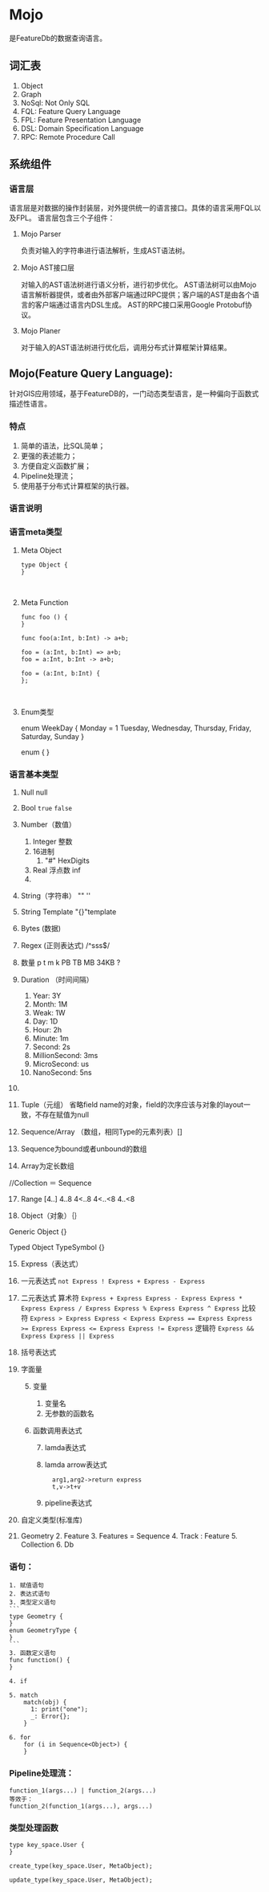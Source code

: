 # Mojo

是FeatureDb的数据查询语言。

## 词汇表
1. Object
2. Graph
3. NoSql: Not Only SQL
4. FQL: Feature Query Language
5. FPL: Feature Presentation Language
6. DSL: Domain Specification Language
7. RPC: Remote Procedure Call

## 系统组件

### 语言层
语言层是对数据的操作封装层，对外提供统一的语言接口。具体的语言采用FQL以及FPL。
语言层包含三个子组件：
1. Mojo Parser

    负责对输入的字符串进行语法解析，生成AST语法树。

2. Mojo AST接口层

    对输入的AST语法树进行语义分析，进行初步优化。
    AST语法树可以由Mojo语言解析器提供，或者由外部客户端通过RPC提供；客户端的AST是由各个语言的客户端通过语言内DSL生成。
    AST的RPC接口采用Google Protobuf协议。

3. Mojo Planer

    对于输入的AST语法树进行优化后，调用分布式计算框架计算结果。


## Mojo(Feature Query Language):

针对GIS应用领域，基于FeatureDB的，一门动态类型语言，是一种偏向于函数式描述性语言。

### 特点
1. 简单的语法，比SQL简单；
2. 更强的表述能力；
3. 方便自定义函数扩展；
4. Pipeline处理流；
5. 使用基于分布式计算框架的执行器。

### 语言说明

### 语言meta类型

1. Meta Object

   ```
   type Object {
   }
   ```

   ​

2. Meta Function

   ```
   func foo () {
   }

   func foo(a:Int, b:Int) -> a+b;

   foo = (a:Int, b:Int) => a+b;
   foo = a:Int, b:Int -> a+b;

   foo = (a:Int, b:Int) {
   };
   ```

   ​

3. Enum类型

   	enum WeekDay {
   	  	Monday = 1
   		Tuesday,
   		Wednesday,
   		Thursday,
   		Friday,
   		Saturday,
   		Sunday
   	}

   	enum {
   	}
   ​

### 语言基本类型

1. Null
   null

2. Bool
    `true`
   `false`

3. Number（数值）
   1. Integer 整数
   2. 16进制
      1. "#" HexDigits
   3. Real 浮点数
      inf
   4. ​

4. String（字符串） "" ''

5. String Template  "{}"template

6. Bytes (数据)

7. Regex (正则表达式) /^sss$/

8. 数量   p t m k  PB TB MB 34KB ?

9. Duration （时间间隔）
   1. Year: 3Y
   2. Month: 1M
   3. Weak: 1W
   4. Day: 1D
   5. Hour: 2h
   6. Minute: 1m
   7. Second: 2s
   8. MillionSecond: 3ms
   9. MicroSecond: us
   10. NanoSecond: 5ns

10. ​
11. Tuple（元组）
   省略field name的对象，field的次序应该与对象的layout一致，不存在赋值为null

12. Sequence/Array （数组，相同Type的元素列表）[]

13. Sequence为bound或者unbound的数组

14. Array为定长数组

   //Collection ＝ Sequence<Any>

17. Range
    [4..]
    4..8
    4<..8
    4<..<8
    4..<8

18. Object（对象）｛｝

   Generic Object
   {}

   Typed Object
   TypeSymbol {}

15.    Express（表达式）
16.    一元表达式
                  ```
                  not Express
                 	! Express
                  + Express
                 	- Express
                  ```
17.    二元表达式
                  算术符
               ```
               		Express + Express
               		Express - Express
               		Express * Express
               		Express / Express
               		Express % Express
               		Express ^ Express
               ```
               比较符
               ```
               		Express > Express
               		Express < Express
               		Express == Express
               		Express >= Express
               		Express <= Express
               		Express != Express
               ```
               逻辑符
               ```
               		Express && Express
               		Express || Express
               ```

18.    括号表达式

19.    字面量

       5.    变量
             1. 变量名
             2. 无参数的函数名

       6.    函数调用表达式

             7.   lamda表达式

             8.   lamda arrow表达式

                        arg1,arg2->return express
                        t,v->t+v

             9.   pipeline表达式

20.    自定义类型(标准库)
21.    Geometry
               2. Feature
               3. Features = Sequence<Feature>
               4. Track : Feature
               5. Collection
               6. Db

### 语句：
	1. 赋值语句
	2. 表达式语句
	3. 类型定义语句
	​```
	type Geometry {
	}
	enum GeometryType {
	}
	​```
	3. 函数定义语句
	func function() {
	}

	4. if

	5. match
		match(obj) {
	      1: print("one");
	      _: Error{};
		}

	6. for
		for (i in Sequence<Object>) {
		}

### Pipeline处理流：

```
function_1(args...) | function_2(args...)
等效于：
function_2(function_1(args...), args...)
```



### 类型处理函数
```
type key_space.User {
}

create_type(key_space.User, MetaObject);
```

```
update_type(key_space.User, MetaObject);
```
